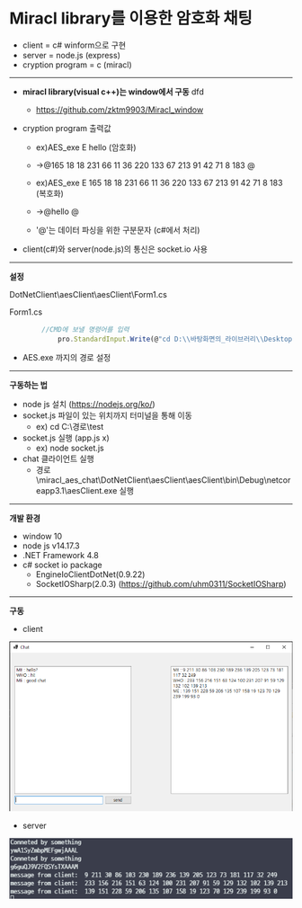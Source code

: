 # Miracl library를 이용한 암호화 채팅

- client = c# winform으로 구현  
- server = node.js (express)  
- cryption program = c (miracl)  
***
- __miracl library(visual c++)는 window에서 구동__ dfd
     - https://github.com/zktm9903/Miracl_window



- cryption program 출력값   
  - ex)AES_exe E hello (암호화)  
  - ->@165 18 18 231 66 11 36 220 133 67 213 91 42 71 8 183 @  
  - ex)AES_exe E 165 18 18 231 66 11 36 220 133 67 213 91 42 71 8 183 (복호화)  
  - ->@hello @

  - '@'는 데이터 파싱을 위한 구분문자  (c#에서 처리)



- client(c#)와 server(node.js)의 통신은 socket.io 사용  


***
__설정__  

DotNetClient\aesClient\aesClient\Form1.cs  

Form1.cs
```js
        //CMD에 보낼 명령어를 입력
            pro.StandardInput.Write(@"cd D:\\바탕화면의_라이브러리\\Desktop\\miracl_aes_chat\\cryptionC\\AES\\x64\\Debug" + Environment.NewLine); //경로 설정
```
- AES.exe 까지의 경로 설정  

***
__구동하는 법__

- node js 설치 (https://nodejs.org/ko/)
- socket.js 파일이 있는 위치까지 터미널을 통해 이동
  - ex) cd C:\경로\test
- socket.js 실행 (app.js x)
  - ex) node socket.js
- chat 클라이언트 실행
  - 경로\miracl_aes_chat\DotNetClient\aesClient\aesClient\bin\Debug\netcoreapp3.1\aesClient.exe 실행

***

__개발 환경__

- window 10
- node js v14.17.3
- .NET Framework 4.8
- c# socket io package  
  - EngineIoClientDotNet(0.9.22)
  - SocketIOSharp(2.0.3) (https://github.com/uhm0311/SocketIOSharp)

***
__구동__  
- client
<img src=./IMG/client.PNG width="600">   

- server  
<img src=./IMG/server.PNG> 


